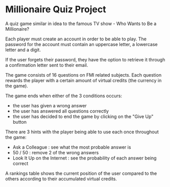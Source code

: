 # Millionaire Quiz Project

A quiz game similar in idea to the famous TV show - Who Wants to Be a Millionaire?

Each player must create an account in order to be able to play. The password for the account must contain an uppercase letter, a lowercase letter and a digit.

If the user forgets their password, they have the option to retrieve it through a confirmation letter sent to their email.

The game consists of 16 questions on FMI related subjects. Each question rewards the player with a certain amount of virtual credits (the currency in the game).

The game ends when either of the 3 conditions occurs:
- the user has given a wrong answer
- the user has answered all questions correctly
- the user has decided to end the game by clicking on the "Give Up" button

There are 3 hints with the player being able to use each once throughout the game:
- Ask a Colleaguе : see what the most probable answer is
- 50 / 50 : remove 2 of the wrong answers
- Look It Up on the Internet : see the probability of each answer being correct

A rankings table shows the current position of the user compared to the others according to their accumulated virtual credits.
